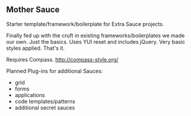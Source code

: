 Mother Sauce
------------

Starter template/framework/boilerplate for Extra Sauce projects.

Finally fed up with the cruft in existing frameworks/boilerplates we made our own. Just the basics. Uses YUI reset and includes jQuery. Very basic styles applied. That's it.

Requires Compass. http://compass-style.org/

Planned Plug-ins for additional Sauces: 
* grid
* forms
* applications
* code templates/patterns
* additional secret sauces 